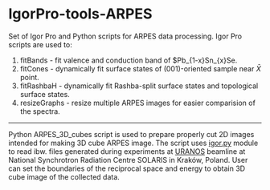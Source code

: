 # IgorPro-tools-ARPES
Set of Igor Pro and Python scripts for ARPES data processing.
Igor Pro scripts are used to: 
1. fitBands - fit valence and conduction band of $Pb_{1-x}Sn_{x}Se.
2. fitCones - dynamically fit surface states of (001)-oriented sample near $\bar X$ point.
3. fitRashbaH - dynamically fit Rashba-split surface states and topological surface states.
4. resizeGraphs - resize multiple ARPES images for easier comparision of the spectra.
---
Python ARPES_3D_cubes script is used to prepare properly cut 2D images intended for making 3D cube ARPES image.
The script uses [igor.py](https://github.com/wking/igor) module to read ibw. files generated during experiments at [URANOS](https://synchrotron.uj.edu.pl/en_GB/linie-badawcze/uranos) beamline at National Synchrotron Radiation Centre SOLARIS in Kraków, Poland.
User can set the boundaries of the reciprocal space and energy to obtain 3D cube image of the collected data.
